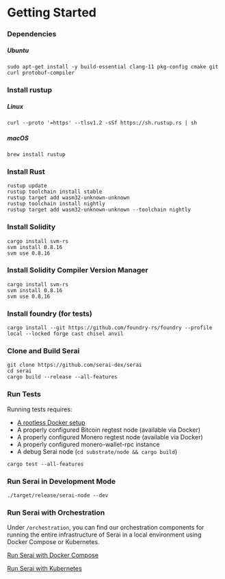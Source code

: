 # Getting Started

### Dependencies

##### Ubuntu

```
sudo apt-get install -y build-essential clang-11 pkg-config cmake git curl protobuf-compiler
```

### Install rustup

##### Linux

```
curl --proto '=https' --tlsv1.2 -sSf https://sh.rustup.rs | sh
```

##### macOS

```
brew install rustup
```

### Install Rust

```
rustup update
rustup toolchain install stable
rustup target add wasm32-unknown-unknown
rustup toolchain install nightly
rustup target add wasm32-unknown-unknown --toolchain nightly
```

### Install Solidity

```
cargo install svm-rs
svm install 0.8.16
svm use 0.8.16
```

### Install Solidity Compiler Version Manager

```
cargo install svm-rs
svm install 0.8.16
svm use 0.8.16
```

### Install foundry (for tests)

```
cargo install --git https://github.com/foundry-rs/foundry --profile local --locked forge cast chisel anvil
```

### Clone and Build Serai

```
git clone https://github.com/serai-dex/serai
cd serai
cargo build --release --all-features
```

### Run Tests

Running tests requires:

- [A rootless Docker setup](https://docs.docker.com/engine/security/rootless/)
- A properly configured Bitcoin regtest node (available via Docker)
- A properly configured Monero regtest node (available via Docker)
- A properly configured monero-wallet-rpc instance
- A debug Serai node (`cd substrate/node && cargo build`)

```
cargo test --all-features
```

### Run Serai in Development Mode

```
./target/release/serai-node --dev
```

### Run Serai with Orchestration

Under `/orchestration`, you can find our orchestration components for running
the entire infrastructure of Serai in a local environment using Docker Compose
or Kubernetes.

[Run Serai with Docker Compose](../orchestration/README.md)

[Run Serai with Kubernetes](../orchestration/kubernetes/README.md)
